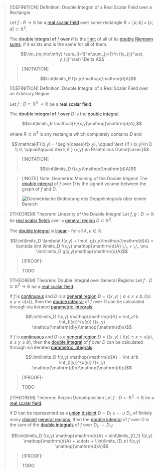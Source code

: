 >[!DEFINITION] Definition: Double Integral of a Real Scalar Field over a Rectangle
>
>Let $f: R \to \mathbb{R}$ be a [real scalar field](../Real%20Scalar%20Field.md) over some rectangle $R = [a;b] \times [c;d] \subset \mathbb{R}^2$.
>
>The **double integral of** $f$ **over** $R$ is the [limit](../../../Real%20Analysis/Functions/Limits%20of%20Functions/Real%20Limits%20of%20a%20Function.md) of all of its [double Riemann sums](Double%20Riemann%20Sum.md), if it exists and is the same for all of them.
>
>$$\lim_{m,n\to\infty} \sum_{i=1}^m\sum_{j=1}^n f(x_{ij}^\ast, y_{ij}^\ast) \Delta A$$
>
>>[!NOTATION]
>>
>>$$\iint\limits_R f(x,y)\mathop{\mathrm{d}A}$$
>>
>

>[!DEFINITION] Definition: Double Integral of a Real Scalar Field over an Arbitrary Region
>
>Let $f: D \subset \mathbb{R}^n \to \mathbb{R}$ be a [real scalar field](../Real%20Scalar%20Field.md).
>
>The **double integral of** $f$ **over** $D$ is the [double integral](Double%20Integral%20of%20a%20Real%20Scalar%20Field.md)
>
>$$\iint\limits_R \mathcal{F}(x,y)\mathop{\mathrm{d}A},$$
>
>where $R \subset \mathbb{R}^2$ is any rectangle which completely contains $D$ and 
>
>$$\mathcal{F}(x,y) = \begin{cases}f(x,y), \qquad \text {if } (x,y)\in D \\ 0, \qquad\qquad \text{ if } (x,y) \in R\setminus D\end{cases}$$
>
>>[!NOTATION]
>>
>>$$\iint\limits_D f(x,y)\mathop{\mathrm{d}A}$$
>
>>[!NOTE] Note: Geometric Meaning of the Double Intgeral
>>The [double integral](Double%20Integral%20of%20a%20Real%20Scalar%20Field.md) of $f$ over $D$ is the signed volume between the graph of $f$ and $D$.
>>
>>![Geometrische Bedeutung des Doppelintegrals über einem Bereich](Resources/Geometrische%20Bedeutung%20des%20Doppelintegrals%20über%20einem%20Bereich.png)
>>

>[!THEOREM] Theorem: Linearity of the Double Integral
>Let $f,g: D\to\mathbb{R}$ be [real scalar fields](../Real%20Scalar%20Field.md) over a [general region](../../../../Topology/General%20Regions%20in%202D.md) $D \subset \mathbb{R}^2$.
>
>The [double integral](Double%20Integral%20of%20a%20Real%20Scalar%20Field.md) is [linear](../../../../Algebra/Linear%20Algebra/Linear%20Transformations/Linear%20Transformation.md) - for all $\lambda,\mu\in\mathbb{R}$:
>
>$$\iint\limits_D \lambda\,f(x,y) + \mu\, g(x,y)\mathop{\mathrm{d}A} = \lambda \iint \limits_D f(x,y) \mathop{\mathrm{d}A} \,\, + \,\, \mu \iint\limits_D g(x,y)\mathop{\mathrm{d}A}$$
>
>>[!PROOF]-
>>
>>TODO
>>
>

>[!THEOREM] Theorem: Double Integral over General Regions
>Let $f: D\subseteq\mathbb{R}^2 \to\mathbb{R}$ be a [real scalar field](../Real%20Scalar%20Field.md).
>
>If $f$ is [continuous](../Continuity%20of%20Real%20Scalar%20Fields.md) and $D$ is a [general region](../../../../Topology/General%20Regions%20in%202D.md) $D = \{(x,y)\mid a\le x \le b, l(x) \le y \le u(x)\}$, then the [double integral](Double%20Integral%20of%20a%20Real%20Scalar%20Field.md) of $f$ over $D$ can be calculated through via iterated [parametric integrals](Parametric%20Integrals.md):
>
>$$\iint\limits_D f(x,y) \mathop{\mathrm{d}A} = \int_a^b \int_{l(x)}^{u(x)} f(x, y) \mathop{\mathrm{d}y}\mathop{\mathrm{d}x}$$
>
>If $f$ is [continuous](../Continuity%20of%20Real%20Scalar%20Fields.md) and $D$ is a [general region](../../../../Topology/General%20Regions%20in%202D.md) $D = \{(x,y)\mid l(y)\le x \le u(y), a \le y \le b\}$, then the [double integral](Double%20Integral%20of%20a%20Real%20Scalar%20Field.md) of $f$ over $D$ can be calculated through via iterated [parametric integrals](Parametric%20Integrals.md):
>
>$$\iint\limits_D f(x,y) \mathop{\mathrm{d}A} = \int_a^b \int_{l(y)}^{u(y)} f(x, y) \mathop{\mathrm{d}x}\mathop{\mathrm{d}y}$$
>
>>[!PROOF]-
>>
>>TODO
>>

>[!THEOREM] Theorem: Region Decomposition
>Let $f: D \subset \mathbb{R}^2 \to\mathbb{R}$ be a [real scalar field](../Real%20Scalar%20Field.md).
>
>If $D$ can be represented as a [union](../../../../Set%20Theory/Operations%20with%20Sets/Union.md) [disjoint](../../../../Set%20Theory/Disjoint%20Sets.md) $D = D_1\cup\cdots\cup D_n$ of finitely many [disjoint](../../../../Set%20Theory/Disjoint%20Sets.md) [general regions](../../../../Topology/General%20Regions%20in%202D.md), then the [double integral](Double%20Integral%20of%20a%20Real%20Scalar%20Field.md) of $f$ over $D$ is the sum of the [double integrals](Double%20Integral%20of%20a%20Real%20Scalar%20Field.md) of $f$ over $D_1,\cdots, D_n$:
>
>$$\iint\limits_D f(x,y) \mathop{\mathrm{d}A} = \iint\limits_{D_1} f(x,y) \mathop{\mathrm{d}A} + \cdots + \iint\limits_{D_n} f(x,y) \mathop{\mathrm{d}A}$$
>
>>[!PROOF]-
>>
>>TODO
>>
